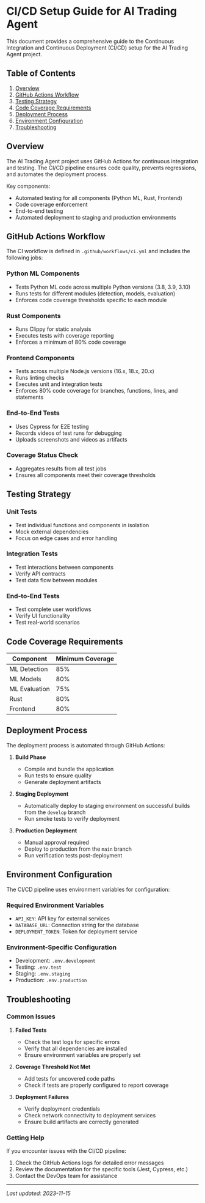 # CI/CD Setup Guide for AI Trading Agent

This document provides a comprehensive guide to the Continuous Integration and Continuous Deployment (CI/CD) setup for the AI Trading Agent project.

## Table of Contents

1. [Overview](#overview)
2. [GitHub Actions Workflow](#github-actions-workflow)
3. [Testing Strategy](#testing-strategy)
4. [Code Coverage Requirements](#code-coverage-requirements)
5. [Deployment Process](#deployment-process)
6. [Environment Configuration](#environment-configuration)
7. [Troubleshooting](#troubleshooting)

## Overview

The AI Trading Agent project uses GitHub Actions for continuous integration and testing. The CI/CD pipeline ensures code quality, prevents regressions, and automates the deployment process.

Key components:
- Automated testing for all components (Python ML, Rust, Frontend)
- Code coverage enforcement
- End-to-end testing
- Automated deployment to staging and production environments

## GitHub Actions Workflow

The CI workflow is defined in `.github/workflows/ci.yml` and includes the following jobs:

### Python ML Components
- Tests Python ML code across multiple Python versions (3.8, 3.9, 3.10)
- Runs tests for different modules (detection, models, evaluation)
- Enforces code coverage thresholds specific to each module

### Rust Components
- Runs Clippy for static analysis
- Executes tests with coverage reporting
- Enforces a minimum of 80% code coverage

### Frontend Components
- Tests across multiple Node.js versions (16.x, 18.x, 20.x)
- Runs linting checks
- Executes unit and integration tests
- Enforces 80% code coverage for branches, functions, lines, and statements

### End-to-End Tests
- Uses Cypress for E2E testing
- Records videos of test runs for debugging
- Uploads screenshots and videos as artifacts

### Coverage Status Check
- Aggregates results from all test jobs
- Ensures all components meet their coverage thresholds

## Testing Strategy

### Unit Tests
- Test individual functions and components in isolation
- Mock external dependencies
- Focus on edge cases and error handling

### Integration Tests
- Test interactions between components
- Verify API contracts
- Test data flow between modules

### End-to-End Tests
- Test complete user workflows
- Verify UI functionality
- Test real-world scenarios

## Code Coverage Requirements

| Component | Minimum Coverage |
|-----------|------------------|
| ML Detection | 85% |
| ML Models | 80% |
| ML Evaluation | 75% |
| Rust | 80% |
| Frontend | 80% |

## Deployment Process

The deployment process is automated through GitHub Actions:

1. **Build Phase**
   - Compile and bundle the application
   - Run tests to ensure quality
   - Generate deployment artifacts

2. **Staging Deployment**
   - Automatically deploy to staging environment on successful builds from the `develop` branch
   - Run smoke tests to verify deployment

3. **Production Deployment**
   - Manual approval required
   - Deploy to production from the `main` branch
   - Run verification tests post-deployment

## Environment Configuration

The CI/CD pipeline uses environment variables for configuration:

### Required Environment Variables
- `API_KEY`: API key for external services
- `DATABASE_URL`: Connection string for the database
- `DEPLOYMENT_TOKEN`: Token for deployment service

### Environment-Specific Configuration
- Development: `.env.development`
- Testing: `.env.test`
- Staging: `.env.staging`
- Production: `.env.production`

## Troubleshooting

### Common Issues

1. **Failed Tests**
   - Check the test logs for specific errors
   - Verify that all dependencies are installed
   - Ensure environment variables are properly set

2. **Coverage Threshold Not Met**
   - Add tests for uncovered code paths
   - Check if tests are properly configured to report coverage

3. **Deployment Failures**
   - Verify deployment credentials
   - Check network connectivity to deployment services
   - Ensure build artifacts are correctly generated

### Getting Help

If you encounter issues with the CI/CD pipeline:
1. Check the GitHub Actions logs for detailed error messages
2. Review the documentation for the specific tools (Jest, Cypress, etc.)
3. Contact the DevOps team for assistance

---

*Last updated: 2023-11-15*
